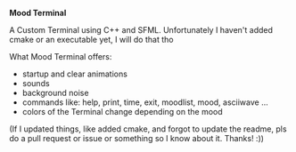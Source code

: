 <b> Mood Terminal </b>

A Custom Terminal using C++ and SFML. 
Unfortunately I haven't added cmake or an executable yet, I will do that tho 

What Mood Terminal offers:
- startup and clear animations
- sounds
- background noise
- commands like: help, print, time, exit, moodlist, mood, asciiwave ...
- colors of the Terminal change depending on the mood

(If I updated things, like added cmake, and forgot to update the readme, pls do a pull request or issue or something so I know about it. Thanks! :))

